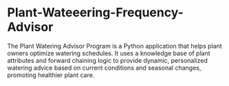 # Plant-Wateeering-Frequency-Advisor
The Plant Watering Advisor Program is a Python application that helps plant owners optimize watering schedules. It uses a knowledge base of plant attributes and forward chaining logic to provide dynamic, personalized watering advice based on current conditions and seasonal changes, promoting healthier plant care.
